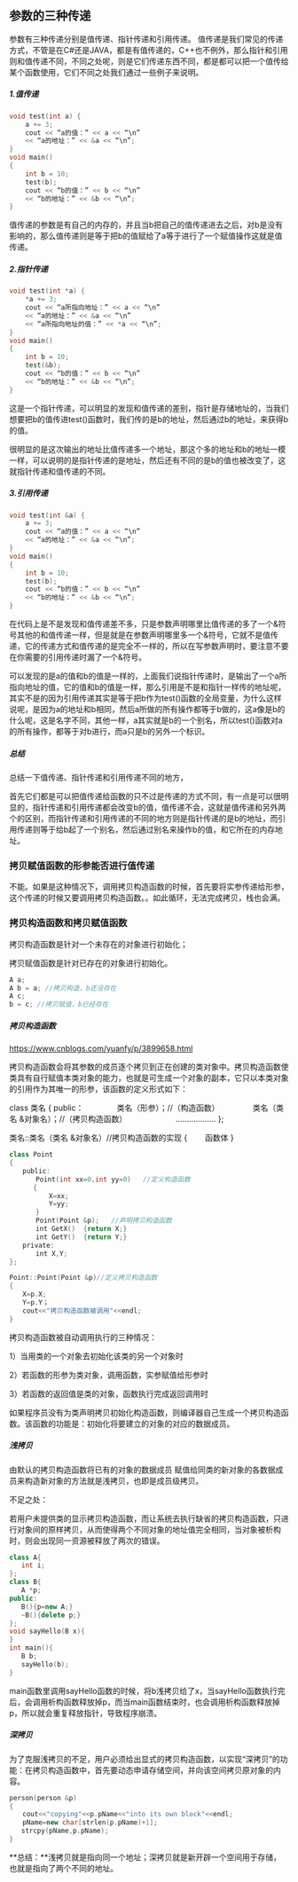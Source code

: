 ## 参数的三种传递

参数有三种传递分别是值传递、指针传递和引用传递。
值传递是我们常见的传递方式，不管是在C#还是JAVA，都是有值传递的，C++也不例外，那么指针和引用则和值传递不同，不同之处呢，则是它们传递东西不同，都是都可以把一个值传给某个函数使用，它们不同之处我们通过一些例子来说明。

##### 1.值传递

```cpp
void test(int a) {
    a += 3;
    cout << “a的值：” << a << “\n”
    << “a的地址：” << &a << “\n”;
}
void main()
{
    int b = 10;
    test(b);
    cout << “b的值：” << b << “\n”
    << “b的地址：” << &b << “\n”;
}
```

值传递的参数是有自己的内存的，并且当b把自己的值传递进去之后，对b是没有影响的，那么值传递则是等于把b的值赋给了a等于进行了一个赋值操作这就是值传递。

##### 2.指针传递

```cpp
void test(int *a) {
    *a += 3;
    cout << “a所指向地址：” << a << “\n”
    << “a的地址：” << &a << “\n”
    << “a所指向地址的值：” << *a << “\n”;
}
void main()
{
    int b = 10;
    test(&b);
    cout << “b的值：” << b << “\n”
    << “b的地址：” << &b << “\n”;
}
```

这是一个指针传递，可以明显的发现和值传递的差别，指针是存储地址的，当我们想要把b的值传进test()函数时，我们传的是b的地址，然后通过b的地址，来获得b的值。

很明显的是这次输出的地址比值传递多一个地址，那这个多的地址和b的地址一模一样，可以说明的是指针传递的是地址，然后还有不同的是b的值也被改变了，这就指针传递和值传递的不同。

##### 3.引用传递

```cpp
void test(int &a) {
    a += 3;
    cout << “a的值：” << a << “\n”
    << “a的地址：” << &a << “\n”;
}
void main()
{
    int b = 10;
    test(b);
    cout << “b的值：” << b << “\n”
    << “b的地址：” << &b << “\n”;
}
```

在代码上是不是发现和值传递差不多，只是参数声明哪里比值传递的多了一个&符号其他的和值传递一样，但是就是在参数声明哪里多一个&符号，它就不是值传递，它的传递方式和值传递的是完全不一样的，所以在写参数声明时，要注意不要在你需要的引用传递时漏了一个&符号。

可以发现的是a的值和b的值是一样的，上面我们说指针传递时，是输出了一个a所指向地址的值，它的值和b的值是一样，那么引用是不是和指针一样传的地址呢，其实不是的因为引用传递其实是等于把b作为test()函数的全局变量，为什么这样说呢，是因为a的地址和b相同，然后a所做的所有操作都等于b做的，这a像是b的什么呢，这是名字不同，其他一样，a其实就是b的一个别名，所以test()函数对a的所有操作，都等于对b进行，而a只是b的另外一个标识。

##### 总结

总结一下值传递、指针传递和引用传递不同的地方，

首先它们都是可以把值传递给函数的只不过是传递的方式不同，有一点是可以很明显的，指针传递和引用传递都会改变b的值，值传递不会，这就是值传递和另外两个的区别，而指针传递和引用传递的不同的地方则是指针传递的是b的地址，而引用传递则等于给b起了一个别名，然后通过别名来操作b的值，和它所在的内存地址。

### 拷贝赋值函数的形参能否进行值传递

不能。如果是这种情况下，调用拷贝构造函数的时候，首先要将实参传递给形参，这个传递的时候又要调用拷贝构造函数。。如此循环，无法完成拷贝，栈也会满。

### 拷贝构造函数和拷贝赋值函数

拷贝构造函数是针对一个未存在的对象进行初始化；

拷贝赋值函数是针对已存在的对象进行初始化。

```cpp
A a;  
A b = a; //拷贝构造，b还没存在  
A c;  
b = c; //拷贝赋值，b已经存在
```

##### 拷贝构造函数

https://www.cnblogs.com/yuanfy/p/3899658.html

拷贝构造函数会将其参数的成员逐个拷贝到正在创建的类对象中。拷贝构造函数使类具有自行赋值本类对象的能力，也就是可生成一个对象的副本，它只以本类对象的引用作为其唯一的形参，该函数的定义形式如下：

class  类名
{
    public：
　　　　类名（形参）；//（构造函数）
　　　　类名（类名  &对象名）；//（拷贝构造函数）
　　　　　　..................
};

类名::类名（类名  &对象名）//拷贝构造函数的实现
{
　　函数体
}

```cpp
class Point
{
　　public:
　　　　Point(int xx=0,int yy=0)   //定义构造函数
      {
　　　　　　X=xx;
　　　　　　Y=yy;
　　　　}
　　　　Point(Point &p);   //声明拷贝构造函数
　　　　int GetX()  {return X;}
　　　　int GetY()  {return Y;}
　　private:
　　　　int X,Y;
};

Point::Point(Point &p)//定义拷贝构造函数
{
　　X=p.X;
　　Y=p.Y；
　　cout<<"拷贝构造函数被调用"<<endl;
}
```

拷贝构造函数被自动调用执行的三种情况：

1）当用类的一个对象去初始化该类的另一个对象时

2）若函数的形参为类对象，调用函数，实参赋值给形参时

3）若函数的返回值是类的对象，函数执行完成返回调用时

如果程序员没有为类声明拷贝初始化构造函数，则编译器自己生成一个拷贝构造函数。该函数的功能是：初始化将要建立的对象的对应的数据成员。

##### 浅拷贝

由默认的拷贝构造函数将已有的对象的数据成员 赋值给同类的新对象的各数据成员来构造新对象的方法就是浅拷贝，也即是成员级拷贝。

不足之处：

若用户未提供类的显示拷贝构造函数，而让系统去执行缺省的拷贝构造函数，只进行对象间的原样拷贝，从而使得两个不同对象的地址值完全相同，当对象被析构时，则会出现同一资源被释放了两次的错误。

```cpp
class A{
   int i;
};
class B{
   A *p;
public:
   B(){p=new A;}
   ~B(){delete p;}
};
void sayHello(B x){
}
int main(){
   B b;
   sayHello(b);
}
```

main函数里调用sayHello函数的时候，将b浅拷贝给了x，当sayHello函数执行完后，会调用析构函数释放掉p，而当main函数结束时，也会调用析构函数释放掉p，所以就会重复释放指针，导致程序崩溃。

##### 深拷贝

为了克服浅拷贝的不足，用户必须给出显式的拷贝构造函数，以实现“深拷贝”的功能：在拷贝构造函数中，首先要动态申请存储空间，并向该空间拷贝原对象的内容。

```cpp
person(person &p)
{
　　cout<<"copying"<<p.pName<<"into its own block"<<endl;
　　pName=new char[strlen(p.pName)+1];
   strcpy(pName,p.pName);
}
```

**总结：**浅拷贝就是指向同一个地址；深拷贝就是新开辟一个空间用于存储，也就是指向了两个不同的地址。